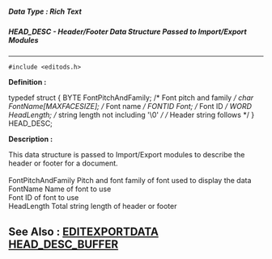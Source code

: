 ##### Data Type : Rich Text
##### HEAD_DESC - Header/Footer Data Structure Passed to Import/Export Modules
---
```
#include <editods.h>
```

**Definition :**

typedef struct {
   BYTE FontPitchAndFamily; /* Font pitch and family */
   char FontName[MAXFACESIZE]; /* Font name */
   FONTID Font;    /* Font ID */
   WORD HeadLength;  /* string length not including '\0' */
 /* Header string follows */
} HEAD_DESC;

**Description :**

This data structure is passed to Import/Export modules to describe the header or footer for a document.<br>
<br>
        FontPitchAndFamily        Pitch and font family of font used to display the data<br>
        FontName                           Name of font to use<br>
        Font                                       ID of font to use<br>
        HeadLength                       Total string length of header or footer<br>



**See Also :**
[EDITEXPORTDATA](/domino-c-api-docs/reference/Data/EDITEXPORTDATA)
[HEAD_DESC_BUFFER](/domino-c-api-docs/reference/Data/HEAD_DESC_BUFFER)
---
